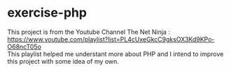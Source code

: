 # exercise-php
This project is from the Youtube Channel The Net Ninja : https://www.youtube.com/playlist?list=PL4cUxeGkcC9gksOX3Kd9KPo-O68ncT05o <br/>
This playlist helped me understant more about PHP and I intend to improve this project with some idea of my own.
